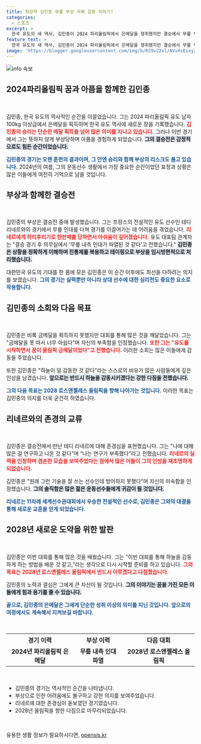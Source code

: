 ```yaml
---
title: 최강자 김민종 무릎 부상 극복 감동 이야기!
categories:
  - 스포츠
excerpt: >
  한국 유도의 새 역사, 김민종이 2024 파리올림픽에서 은메달을 쟁취했지만 결승에서 무릎 부상으로 고통을 겪었다. 하늘을 감동시킬 것이라 다짐한 그의 눈물에는 미래에 대한 희망이 담겨 있다.
feature_text: >
  한국 유도의 새 역사, 김민종이 2024 파리올림픽에서 은메달을 쟁취했지만 결승에서 무릎 부상으로 고통을 겪었다. 하늘을 감동시킬 것이라 다짐한 그의 눈물에는 미래에 대한 희망이 담겨 있다.
image: 'https://blogger.googleusercontent.com/img/b/R29vZ2xl/AVvXsEixyZcFfHzMRdzZMjFBmAUKJYCLCGyLL1o632UiGVXcaFdKo_bkvkuCioo0uUKlGfBVcT3P84aROyZIXSBEx3Aw5nCQ3pTgDom1WDC4m8eifvWiAmWEEVb4x6G_l8C0QH225ldMjyaFvpxGEBGNO37VmDTDMHGhJPq73UglMfDca1-0aw/s1600/blogspot.png'
---
```


<p><img src="https://blogger.googleusercontent.com/img/b/R29vZ2xl/AVvXsEixyZcFfHzMRdzZMjFBmAUKJYCLCGyLL1o632UiGVXcaFdKo_bkvkuCioo0uUKlGfBVcT3P84aROyZIXSBEx3Aw5nCQ3pTgDom1WDC4m8eifvWiAmWEEVb4x6G_l8C0QH225ldMjyaFvpxGEBGNO37VmDTDMHGhJPq73UglMfDca1-0aw/s1600/blogspot.png" alt="info 속보" /></p>

<h2 data-ke-size="size26">2024파리올림픽 꿈과 아픔을 함께한 김민종</h2>

<p data-ke-size="size16">&nbsp;</p>

<p>김민종, 한국 유도의 역사적인 순간을 이끌었습니다. 그는 2024 파리올림픽 유도 남자 100kg 이상급에서 은메달을 획득하며 한국 유도 역사에 새로운 장을 기록했습니다. <b><span style="color: #ee2323;">김민종의 승리는 단순한 메달 획득을 넘어 많은 의미를 지니고 있습니다.</span></b> 그러나 이번 경기에서 그는 뜻하지 않게 부상당하며 아픔을 경험하게 되었습니다. <b><span style="background-color: #21538527;">그의 결승전은 감정적으로도 힘든 순간이었습니다.</span></b></p>

<p><b><span style="color: #1a5490;">김민종의 경기는 오랜 훈련의 결과이며, 그 안엔 승리와 함께 부상의 리스크도 품고 있습니다.</span></b> 2024년의 여름, 그의 운동선수 생활에서 가장 중요한 순간이었던 표정과 상황은 많은 이들에게 여전히 기억으로 남을 것입니다. </p>

<h2 data-ke-size="size26">부상과 함께한 결승전</h2>

<p data-ke-size="size16">&nbsp;</p>

<p>김민종의 부상은 결승전 중에 발생했습니다. 그는 프랑스의 전설적인 유도 선수인 테디 리네르와의 경기에서 무릎 인대를 다쳐 경기를 이끌어가는 데 어려움을 겪었습니다. <b><span style="color: #ee2323;">리네르에게 허리후리기로 한판패를 당하면서 아쉬움이 깊어졌습니다.</span></b> 유도 대표팀 관계자는 "결승 경기 후 의무실에서 '무릎 내측 인대가 파열된 것 같다'고 전했습니다." <b><span style="background-color: #21538527;">김민종은 상황을 정확하게 이해하며 진통제를 복용하고 테이핑으로 부상을 임시방편적으로 처리했습니다.</span></b></p>

<p>대한민국 유도의 기대를 한 몸에 모은 김민종은 이 순간 이후에도 최선을 다하려는 의지를 보였습니다. <b><span style="color: #1a5490;">그의 경기는 실력뿐만 아니라 상대 선수에 대한 심리전도 중요한 요소로 작용합니다.</span></b> </p>

<h2 data-ke-size="size26">김민종의 소회와 다음 목표</h2>

<p data-ke-size="size16">&nbsp;</p>

<p>김민종은 비록 금메달을 획득하지 못했지만 대회를 통해 많은 것을 깨달았습니다. 그는 "금메달을 못 따서 너무 아쉽다"며 자신의 부족함을 인정했습니다. <b><span style="color: #ee2323;">또한 그는 "유도를 시작하면서 꿈이 올림픽 금메달이었다"고 전했습니다.</span></b> 이러한 소회는 많은 이들에게 감동을 주었습니다. </p>

<p>또한 김민종은 "하늘이 덜 감동한 것 같다"라는 스스로의 비유가 많은 사람들에게 깊은 인상을 남겼습니다. <b><span style="background-color: #21538527;">앞으로는 반드시 하늘을 감동시키겠다는 강한 다짐을 전했습니다.</span></b></p>

<p><b><span style="color: #1a5490;">그의 다음 목표는 2028 로스앤젤레스 올림픽을 향해 나아가는 것입니다.</span></b> 이러한 목표는 김민종의 의지를 더욱 굳건히 하였습니다.</p>

<h2 data-ke-size="size26">리네르와의 존경의 교류</h2>

<p data-ke-size="size16">&nbsp;</p>

<p>김민종은 결승전에서 만난 테디 리네르에 대해 존경심을 표현했습니다. 그는 "나에 대해 많은 걸 연구하고 나온 것 같다”며 “나는 연구가 부족했다"라고 전했습니다. <b><span style="color: #ee2323;">리네르의 실력을 인정하며 겸손한 모습을 보여주었다는 점에서 많은 이들이 그의 인성을 재조명하게 되었습니다.</span></b></p>

<p>김민종은 "원래 그런 기술을 잘 쓰는 선수인데 방어하지 못했다"며 자신의 미숙함을 인정했습니다. <b><span style="background-color: #21538527;">그의 솔직함은 많은 젊은 운동선수들에게 귀감이 될 것입니다.</span></b></p>

<p><b><span style="color: #1a5490;">리네르는 11차례 세계선수권대회에서 우승한 전설적인 선수로, 김민종은 그와의 대결을 통해 새로운 교훈을 얻게 되었습니다.</span></b></p>

<h2 data-ke-size="size26">2028년 새로운 도약을 위한 발판</h2>

<p data-ke-size="size16">&nbsp;</p>

<p>김민종은 이번 대회를 통해 많은 것을 배웠습니다. 그는 "이번 대회를 통해 하늘을 감동하게 하는 방법을 배운 것 같고,"라는 생각으로 다시 시작할 준비를 하고 있습니다. <b><span style="color: #ee2323;">그의 목표는 2028년 로스앤젤레스 올림픽에서 반드시 이루겠다고 다짐했습니다.</span></b> </p>

<p>김민종의 노력과 결심은 그에게 큰 자산이 될 것입니다. <b><span style="background-color: #21538527;">그의 이야기는 꿈을 가진 모든 이들에게 힘과 용기를 줄 수 있습니다.</span></b></p>

<p><b><span style="color: #1a5490;">끝으로, 김민종의 은메달은 그에게 단순한 성취 이상의 의미를 지닌 것입니다. 앞으로의 여정에서도 계속해서 지켜보길 바랍니다.</span></b></p>

<p data-ke-size="size16">&nbsp;</p>

<table style="width:100%">
  <tr>
    <th><b>경기 이력</b></th>
    <th><b>부상 이력</b></th>
    <th><b>다음 대회</b></th>
  </tr>
  <tr>
    <td style="text-align: center; height: 17px;"><b>2024년 파리올림픽 은메달</b></td>
    <td style="text-align: center; height: 17px;"><b>무릎 내측 인대 파열</b></td>
    <td style="text-align: center; height: 17px;"><b>2028년 로스앤젤레스 올림픽</b></td>
  </tr>
</table>

<p data-ke-size="size16">&nbsp;</p>

<ul>
  <li>김민종의 경기는 역사적인 순간을 나타냅니다.</li>
  <li>부상으로 인한 어려움에도 불구하고 강한 의지를 보여주었습니다.</li>
  <li>리네르에 대한 존경심이 돋보였던 경기였습니다.</li>
  <li>2028년 올림픽을 향한 다짐으로 마무리되었습니다.</li>
</ul>

<p data-ke-size="size16">&nbsp;</p>
유용한 생활 정보가 필요하시다면, <a href="https://opensis.kr" rel="dofollow">opensis.kr</a>


